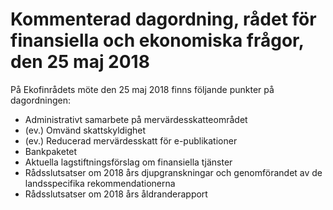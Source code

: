 # Kommenterad dagordning, rådet för finansiella och ekonomiska frågor, den 25 maj 2018

På Ekofinrådets möte den 25 maj 2018 finns följande punkter på dagordningen:

* Administrativt samarbete på mervärdesskatteområdet
* (ev.) Omvänd skattskyldighet
* (ev.) Reducerad mervärdesskatt för e\-publikationer
* Bankpaketet
* Aktuella lagstiftningsförslag om finansiella tjänster
* Rådsslutsatser om 2018 års djupgranskningar och genomförandet av de landsspecifika rekommendationerna
* Rådsslutsatser om 2018 års åldranderapport
